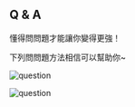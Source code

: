 ## Q & A

懂得問問題才能讓你變得更強！

下列問問題方法相信可以幫助你~

![question](https://gitlab.com/h-document/lik/-/raw/main/assets/question1.png)

![question](https://gitlab.com/h-document/lik/-/raw/main/assets/question2.png)
